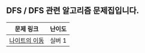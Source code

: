 ## DFS / DFS 관련 알고리즘 문제집입니다.


|                       문제 링크                       | 난이도 |
| :---------------------------------------------------: | :----: |
| [나이트의 이동](https://www.acmicpc.net/problem/7562) | 실버 1 |
